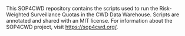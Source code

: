 This SOP4CWD repository contains the scripts used to run the Risk-Weighted Surveillance Quotas in the CWD Data Warehouse. Scripts are annotated and shared with an MIT license. For information about the SOP4CWD project, visit https://sop4cwd.org/.
